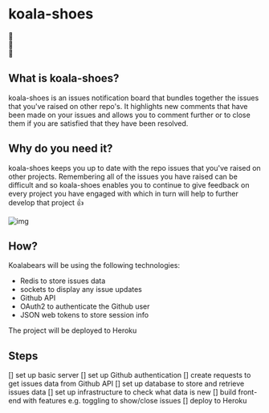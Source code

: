 # koala-shoes
:koala:     
:feet:     
:feet:  

## What is koala-shoes?

koala-shoes is an issues notification board that bundles together the issues that you've raised on other repo's. It highlights new comments that have been made on your issues and allows you to comment further or to close them if you are satisfied that they have been resolved.

## Why do you need it?

koala-shoes keeps you up to date with the repo issues that you've raised on other projects. Remembering all of the issues you have raised can be difficult and so koala-shoes enables you to continue to give feedback on every project you have engaged with which in turn will help to further develop that project :+1:

![img](https://cloud.githubusercontent.com/assets/11833296/10790056/0a31f1c2-7d79-11e5-8c4b-35aa1d9fb3ce.jpg)

## How?

Koalabears will be using the following technologies:
- Redis to store issues data
- sockets to display any issue updates
- Github API
- OAuth2 to authenticate the Github user
- JSON web tokens to store session info

The project will be deployed to Heroku

## Steps
[] set up basic server
[] set up Github authentication
[] create requests to get issues data from Github API
[] set up database to store and retrieve issues data
[] set up infrastructure to check what data is new
[] build front-end with features e.g. toggling to show/close issues
[] deploy to Heroku
